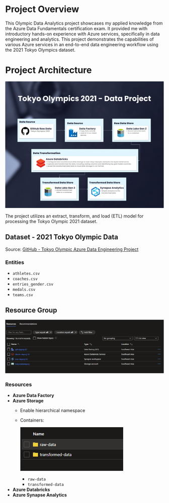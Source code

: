 # Project Overview

This Olympic Data Analytics project showcases my applied knowledge from the Azure Data Fundamentals certification exam. It provided me with introductory hands-on experience with Azure services, specifically in data engineering and analytics. This project demonstrates the capabilities of various Azure services in an end-to-end data engineering workflow using the 2021 Tokyo Olympics dataset.

# Project Architecture

![Project Architecture](readme/final%20architecture.png)

The project utilizes an extract, transform, and load (ETL) model for processing the Tokyo Olympic 2021 dataset.

## Dataset - 2021 Tokyo Olympic Data

Source: [GitHub - Tokyo Olympic Azure Data Engineering Project](https://github.com/darshilparmar/tokyo-olympic-azure-data-engineering-project/tree/main/data)

### Entities

- `athletes.csv`
- `coaches.csv`
- `entries_gender.csv`
- `medals.csv`
- `teams.csv`

## Resource Group

![Resource Group](readme/Screenshot%202024-06-17%20192126.png)

### Resources

- **Azure Data Factory**
- **Azure Storage**
    - Enable hierarchical namespace
    - Containers:
        
        ![Storage Containers](./readme/Screenshot%202024-06-17%20192253.png)
        
        - `raw-data`
        - `transformed-data`
- **Azure Databricks**
- **Azure Synapse Analytics**

